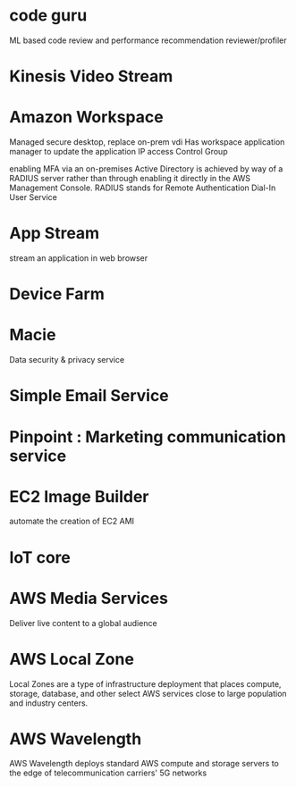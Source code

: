 # code guru

ML based code review and performance recommendation
reviewer/profiler

# Kinesis Video Stream

# Amazon Workspace

Managed secure desktop, replace on-prem vdi
Has workspace application manager to update the application
IP access Control Group

enabling MFA via an on-premises Active Directory is achieved by way of a RADIUS server rather than through enabling it directly in the AWS Management Console. RADIUS stands for Remote Authentication Dial-In User Service

# App Stream

stream an application in web browser

# Device Farm

# Macie

Data security & privacy service

# Simple Email Service

# Pinpoint : Marketing communication service

# EC2 Image Builder

automate the creation of EC2 AMI

# IoT core

# AWS Media Services

Deliver live content to a global audience

# AWS Local Zone

Local Zones are a type of infrastructure deployment that places compute, storage, database, and other select AWS services close to large population and industry centers.

# AWS Wavelength

AWS Wavelength deploys standard AWS compute and storage servers to the edge of telecommunication carriers' 5G networks
